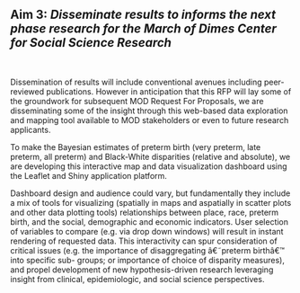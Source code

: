 **Aim 3:** ***Disseminate*** *results to informs the next phase research for the March of Dimes Center for Social Science Research*
-----------------------------------------------------------------------------------------------------------------------------------

<br>

Dissemination of results will include conventional avenues including
peer-reviewed publications. However in anticipation that this RFP will
lay some of the groundwork for subsequent MOD Request For Proposals, we
are disseminating some of the insight through this web-based data
exploration and mapping tool available to MOD stakeholders or even to
future research applicants.

To make the Bayesian estimates of preterm birth (very preterm, late
preterm, all preterm) and Black-White disparities (relative and
absolute), we are developing this interactive map and data visualization
dashboard using the Leaflet and Shiny application platform.

Dashboard design and audience could vary, but fundamentally they include
a mix of tools for visualizing (spatially in maps and aspatially in
scatter plots and other data plotting tools) relationships between
place, race, preterm birth, and the social, demographic and economic
indicators. User selection of variables to compare (e.g. via drop down
windows) will result in instant rendering of requested data. This
interactivity can spur consideration of critical issues (e.g. the
importance of disaggregating â€˜preterm birthâ€™ into specific sub-
groups; or importance of choice of disparity measures), and propel
development of new hypothesis-driven research leveraging insight from
clinical, epidemiologic, and social science perspectives.
